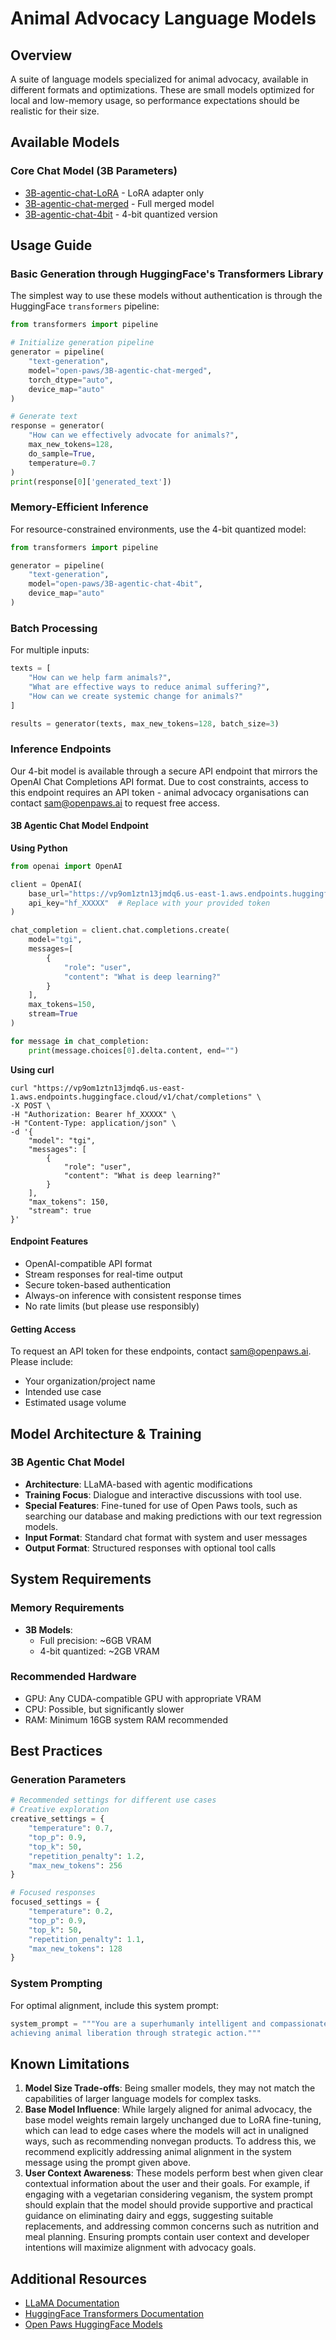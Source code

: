 # Animal Advocacy Language Models

## Overview

A suite of language models specialized for animal advocacy, available in different formats and optimizations. These are small models optimized for local and low-memory usage, so performance expectations should be realistic for their size.

## Available Models

### Core Chat Model (3B Parameters)

- [3B-agentic-chat-LoRA](https://huggingface.co/open-paws/3B-agentic-chat-LoRA) - LoRA adapter only
- [3B-agentic-chat-merged](https://huggingface.co/open-paws/3B-agentic-chat-merged) - Full merged model
- [3B-agentic-chat-4bit](https://huggingface.co/open-paws/3B-agentic-chat-4bit) - 4-bit quantized version

## Usage Guide

### Basic Generation through HuggingFace's Transformers Library

The simplest way to use these models without authentication is through the HuggingFace `transformers` pipeline:

```python
from transformers import pipeline

# Initialize generation pipeline
generator = pipeline(
    "text-generation",
    model="open-paws/3B-agentic-chat-merged",
    torch_dtype="auto",
    device_map="auto"
)

# Generate text
response = generator(
    "How can we effectively advocate for animals?",
    max_new_tokens=128,
    do_sample=True,
    temperature=0.7
)
print(response[0]['generated_text'])
```

### Memory-Efficient Inference

For resource-constrained environments, use the 4-bit quantized model:

```python
from transformers import pipeline

generator = pipeline(
    "text-generation",
    model="open-paws/3B-agentic-chat-4bit",
    device_map="auto"
)
```

### Batch Processing

For multiple inputs:

```python
texts = [
    "How can we help farm animals?",
    "What are effective ways to reduce animal suffering?",
    "How can we create systemic change for animals?"
]

results = generator(texts, max_new_tokens=128, batch_size=3)
```

### Inference Endpoints

Our 4-bit model is available through a secure API endpoint that mirrors the OpenAI Chat Completions API format. Due to cost constraints, access to this endpoint requires an API token - animal advocacy organisations can contact sam@openpaws.ai to request free access.

#### 3B Agentic Chat Model Endpoint

**Using Python**

```python
from openai import OpenAI

client = OpenAI(
    base_url="https://vp9om1ztn13jmdq6.us-east-1.aws.endpoints.huggingface.cloud/v1/",
    api_key="hf_XXXXX"  # Replace with your provided token
)

chat_completion = client.chat.completions.create(
    model="tgi",
    messages=[
        {
            "role": "user",
            "content": "What is deep learning?"
        }
    ],
    max_tokens=150,
    stream=True
)

for message in chat_completion:
    print(message.choices[0].delta.content, end="")
```

**Using curl**

```
curl "https://vp9om1ztn13jmdq6.us-east-1.aws.endpoints.huggingface.cloud/v1/chat/completions" \
-X POST \
-H "Authorization: Bearer hf_XXXXX" \
-H "Content-Type: application/json" \
-d '{
    "model": "tgi",
    "messages": [
        {
            "role": "user",
            "content": "What is deep learning?"
        }
    ],
    "max_tokens": 150,
    "stream": true
}'
```

#### Endpoint Features

- OpenAI-compatible API format
- Stream responses for real-time output
- Secure token-based authentication
- Always-on inference with consistent response times
- No rate limits (but please use responsibly)

#### Getting Access

To request an API token for these endpoints, contact sam@openpaws.ai. Please include:

- Your organization/project name
- Intended use case
- Estimated usage volume

## Model Architecture & Training

### 3B Agentic Chat Model

- **Architecture**: LLaMA-based with agentic modifications
- **Training Focus**: Dialogue and interactive discussions with tool use.
- **Special Features**: Fine-tuned for use of Open Paws tools, such as searching our database and making predictions with our text regression models.
- **Input Format**: Standard chat format with system and user messages
- **Output Format**: Structured responses with optional tool calls
  
## System Requirements

### Memory Requirements

- **3B Models**:
  - Full precision: \~6GB VRAM
  - 4-bit quantized: \~2GB VRAM

### Recommended Hardware

- GPU: Any CUDA-compatible GPU with appropriate VRAM
- CPU: Possible, but significantly slower
- RAM: Minimum 16GB system RAM recommended

## Best Practices

### Generation Parameters

```python
# Recommended settings for different use cases
# Creative exploration
creative_settings = {
    "temperature": 0.7,
    "top_p": 0.9,
    "top_k": 50,
    "repetition_penalty": 1.2,
    "max_new_tokens": 256
}

# Focused responses
focused_settings = {
    "temperature": 0.2,
    "top_p": 0.9,
    "top_k": 50,
    "repetition_penalty": 1.1,
    "max_new_tokens": 128
}
```

### System Prompting

For optimal alignment, include this system prompt:

```python
system_prompt = """You are a superhumanly intelligent and compassionate AI focused on
achieving animal liberation through strategic action."""
```

## Known Limitations

1. **Model Size Trade-offs**: Being smaller models, they may not match the capabilities of larger language models for complex tasks.
2. **Base Model Influence**: While largely aligned for animal advocacy, the base model weights remain largely unchanged due to LoRA fine-tuning, which can lead to edge cases where the models will act in unaligned ways, such as recommending nonvegan products. To address this, we recommend explicitly addressing animal alignment in the system message using the prompt given above.
3. **User Context Awareness**: These models perform best when given clear contextual information about the user and their goals. For example, if engaging with a vegetarian considering veganism, the system prompt should explain that the model should provide supportive and practical guidance on eliminating dairy and eggs, suggesting suitable replacements, and addressing common concerns such as nutrition and meal planning. Ensuring prompts contain user context and developer intentions will maximize alignment with advocacy goals.

## Additional Resources

- [LLaMA Documentation](https://www.llama.com/docs/)
- [HuggingFace Transformers Documentation](https://huggingface.co/docs/transformers/)
- [Open Paws HuggingFace Models](https://huggingface.co/open-paws)
